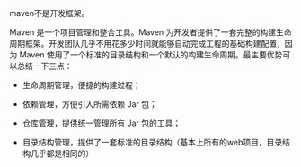 maven不是开发框架。

Maven 是一个项目管理和整合工具。Maven 为开发者提供了一套完整的构建生命周期框架。开发团队几乎不用花多少时间就能够自动完成工程的基础构建配置，因为 Maven 使用了一个标准的目录结构和一个默认的构建生命周期。最主要优势可以总结一下三点：

- 生命周期管理，便捷的构建过程；

- 依赖管理，方便引入所需依赖 Jar 包；

- 仓库管理，提供统一管理所有 Jar 包的工具；
- 目录结构管理，提供了一套标准的目录结构（基本上所有的web项目，目录结构几乎都是相同的）